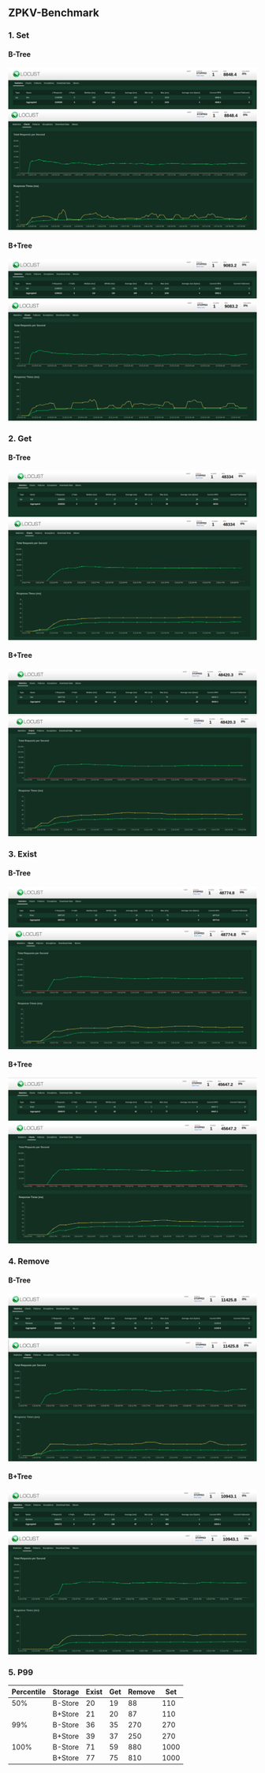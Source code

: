 ## **ZPKV-Benchmark**  

### **1. Set**  

#### **B-Tree**  

<div align="center">
    <img src="../images/set-btree.png">
</div>  

<div align="center">
    <img src="../images/b-set-1.png">
</div>  

#### **B+Tree**  

<div align="center">
    <img src="../images/set-b+tree.png">
</div>  

<div align="center">
    <img src="../images/b+set-1.png">
</div>  

### **2. Get**  

#### **B-Tree**  

<div align="center">
    <img src="../images/get-btree.png">
</div>  

<div align="center">
    <img src="../images/b-get-1.png">
</div>  

#### **B+Tree**  

<div align="center">
    <img src="../images/get-b+tree.png">
</div>  

<div align="center">
    <img src="../images/b+get-1.png">
</div>  

### **3. Exist**  

#### **B-Tree**  

<div align="center">
    <img src="../images/exist-btree.png">
</div>  

<div align="center">
    <img src="../images/b-exist-1.png">
</div>  

#### **B+Tree**  

<div align="center">
    <img src="../images/exist-b+tree.png">
</div>  

<div align="center">
    <img src="../images/b+exist-1.png">
</div>  

### **4. Remove**  

#### **B-Tree**  

<div align="center">
    <img src="../images/remove-btree.png">
</div>  

<div align="center">
    <img src="../images/b-rm-1.png">
</div>  

#### **B+Tree**  

<div align="center">
    <img src="../images/remove-b+tree.png">
</div>  

<div align="center">
    <img src="../images/b+remove-1.png">
</div>  

### **5. P99**  

| Percentile | Storage | Exist | Get | Remove | Set  |
|------------|---------|-------|-----|--------|------|
| 50%        | B-Store | 20    | 19  | 88     | 110  |
|            | B+Store | 21    | 20  | 87     | 110  |
| 99%        | B-Store | 36    | 35  | 270    | 270  |
|            | B+Store | 39    | 37  | 250    | 270  |
| 100%       | B-Store | 71    | 59  | 880    | 1000 |
|            | B+Store | 77    | 75  | 810    | 1000 |
